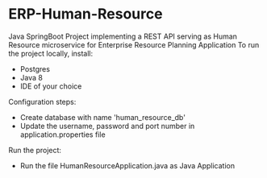 # ERP-Human-Resource
Java SpringBoot Project implementing a REST API serving as Human Resource microservice for Enterprise Resource Planning Application
To run the project locally, install:
  - Postgres
  - Java 8
  - IDE of your choice

Configuration steps:
  - Create database with name 'human_resource_db'
  - Update the username, password and port number in application.properties file
 
Run the project:
  - Run the file HumanResourceApplication.java as Java Application
